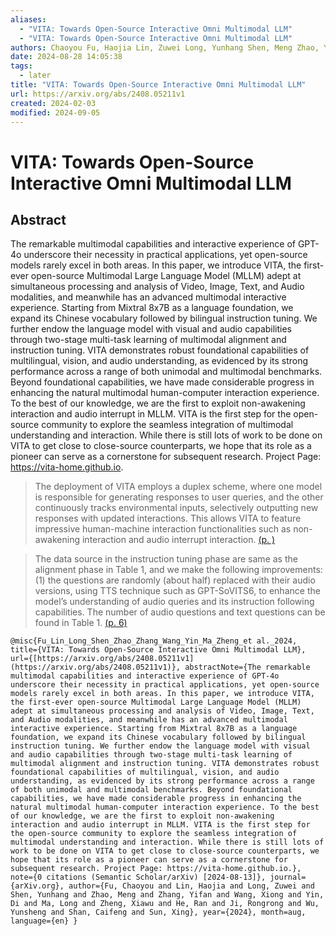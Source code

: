```yaml
---
aliases:
  - "VITA: Towards Open-Source Interactive Omni Multimodal LLM"
  - "VITA: Towards Open-Source Interactive Omni Multimodal LLM"
authors: Chaoyou Fu, Haojia Lin, Zuwei Long, Yunhang Shen, Meng Zhao, Yifan Zhang, Xiong Wang, Di Yin, Long Ma, Xiawu Zheng, Ran He, Rongrong Ji, Yunsheng Wu, Caifeng Shan, Xing Sun
date: 2024-08-28 14:05:38
tags:
  - later
title: "VITA: Towards Open-Source Interactive Omni Multimodal LLM"
url: https://arxiv.org/abs/2408.05211v1
created: 2024-02-03
modified: 2024-09-05
---
```


# VITA: Towards Open-Source Interactive Omni Multimodal LLM

## Abstract

The remarkable multimodal capabilities and interactive experience of GPT-4o underscore their necessity in practical applications, yet open-source models rarely excel in both areas. In this paper, we introduce VITA, the first-ever open-source Multimodal Large Language Model (MLLM) adept at simultaneous processing and analysis of Video, Image, Text, and Audio modalities, and meanwhile has an advanced multimodal interactive experience. Starting from Mixtral 8x7B as a language foundation, we expand its Chinese vocabulary followed by bilingual instruction tuning. We further endow the language model with visual and audio capabilities through two-stage multi-task learning of multimodal alignment and instruction tuning. VITA demonstrates robust foundational capabilities of multilingual, vision, and audio understanding, as evidenced by its strong performance across a range of both unimodal and multimodal benchmarks. Beyond foundational capabilities, we have made considerable progress in enhancing the natural multimodal human-computer interaction experience. To the best of our knowledge, we are the first to exploit non-awakening interaction and audio interrupt in MLLM. VITA is the first step for the open-source community to explore the seamless integration of multimodal understanding and interaction. While there is still lots of work to be done on VITA to get close to close-source counterparts, we hope that its role as a pioneer can serve as a cornerstone for subsequent research. Project Page: https://vita-home.github.io.

> The deployment of VITA employs a duplex scheme, where one model is responsible for generating responses to user queries, and the other continuously tracks environmental inputs, selectively outputting new responses with updated interactions. This allows VITA to feature impressive human-machine interaction functionalities such as non-awakening interaction and audio interrupt interaction. [(p. )](zotero://open-pdf/library/items/7ILXTZI3?page=)

> The data source in the instruction tuning phase are same as the alignment phase in Table 1, and we make the following improvements: (1) the questions are randomly (about half) replaced with their audio versions, using TTS technique such as GPT-SoVITS6, to enhance the model’s understanding of audio queries and its instruction following capabilities. The number of audio questions and text questions can be found in Table 1. [(p. 6)](zotero://open-pdf/library/items/7ILXTZI3?page=6)

```
@misc{Fu_Lin_Long_Shen_Zhao_Zhang_Wang_Yin_Ma_Zheng_et al._2024, title={VITA: Towards Open-Source Interactive Omni Multimodal LLM}, url={[https://arxiv.org/abs/2408.05211v1](https://arxiv.org/abs/2408.05211v1)}, abstractNote={The remarkable multimodal capabilities and interactive experience of GPT-4o underscore their necessity in practical applications, yet open-source models rarely excel in both areas. In this paper, we introduce VITA, the first-ever open-source Multimodal Large Language Model (MLLM) adept at simultaneous processing and analysis of Video, Image, Text, and Audio modalities, and meanwhile has an advanced multimodal interactive experience. Starting from Mixtral 8x7B as a language foundation, we expand its Chinese vocabulary followed by bilingual instruction tuning. We further endow the language model with visual and audio capabilities through two-stage multi-task learning of multimodal alignment and instruction tuning. VITA demonstrates robust foundational capabilities of multilingual, vision, and audio understanding, as evidenced by its strong performance across a range of both unimodal and multimodal benchmarks. Beyond foundational capabilities, we have made considerable progress in enhancing the natural multimodal human-computer interaction experience. To the best of our knowledge, we are the first to exploit non-awakening interaction and audio interrupt in MLLM. VITA is the first step for the open-source community to explore the seamless integration of multimodal understanding and interaction. While there is still lots of work to be done on VITA to get close to close-source counterparts, we hope that its role as a pioneer can serve as a cornerstone for subsequent research. Project Page: https://vita-home.github.io.}, note={0 citations (Semantic Scholar/arXiv) [2024-08-13]}, journal={arXiv.org}, author={Fu, Chaoyou and Lin, Haojia and Long, Zuwei and Shen, Yunhang and Zhao, Meng and Zhang, Yifan and Wang, Xiong and Yin, Di and Ma, Long and Zheng, Xiawu and He, Ran and Ji, Rongrong and Wu, Yunsheng and Shan, Caifeng and Sun, Xing}, year={2024}, month=aug, language={en} }
```
